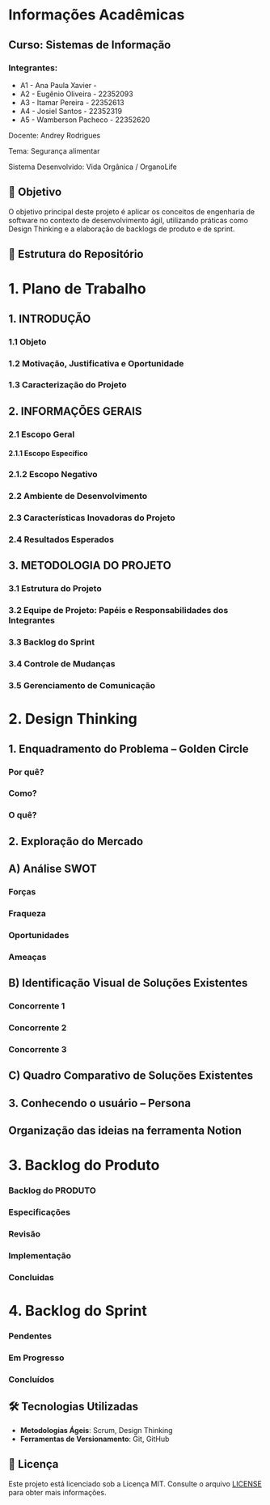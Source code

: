 # Informações Acadêmicas
## Curso: Sistemas de Informação

### Integrantes:

+ A1 - Ana Paula Xavier - 
+ A2 - Eugênio Oliveira - 22352093
+ A3 - Itamar Pereira - 22352613
+ A4 - Josiel Santos - 22352319
+ A5 - Wamberson Pacheco - 22352620


Docente: Andrey Rodrigues

Tema: Segurança alimentar

Sistema Desenvolvido: Vida Orgânica / OrganoLife

## 🧠 Objetivo

O objetivo principal deste projeto é aplicar os conceitos de engenharia de software no contexto de desenvolvimento ágil, utilizando práticas como Design Thinking e a elaboração de backlogs de produto e de sprint.

## 📁 Estrutura do Repositório

# 1. Plano de Trabalho
## 1. INTRODUÇÃO
### 1.1 Objeto
### 1.2 Motivação, Justificativa e Oportunidade
### 1.3 Caracterização do Projeto
## 2. INFORMAÇÕES GERAIS
### 2.1 Escopo Geral
#### 2.1.1 Escopo Específico
### 2.1.2 Escopo Negativo
### 2.2 Ambiente de Desenvolvimento
### 2.3 Características Inovadoras do Projeto
### 2.4 Resultados Esperados
## 3. METODOLOGIA DO PROJETO
### 3.1 Estrutura do Projeto
### 3.2 Equipe de Projeto: Papéis e Responsabilidades dos Integrantes
### 3.3 Backlog do Sprint
### 3.4 Controle de Mudanças
### 3.5 Gerenciamento de Comunicação

# 2. Design Thinking
## 1. Enquadramento do Problema – Golden Circle
### Por quê?
### Como?
### O quê?
## 2. Exploração do Mercado
## A) Análise SWOT
### Forças 
### Fraqueza
### Oportunidades
### Ameaças
## B) Identificação Visual de Soluções Existentes
### Concorrente 1
### Concorrente 2
### Concorrente 3
## C) Quadro Comparativo de Soluções Existentes
## 3. Conhecendo o usuário – Persona
## **Organização das ideias na ferramenta Notion**

# 3. Backlog do Produto
### Backlog do PRODUTO
### Especificações
### Revisão 
### Implementação
### Concluidas 

# 4. Backlog do Sprint
### Pendentes
### Em Progresso
### Concluídos

## 🛠️ Tecnologias Utilizadas

- **Metodologias Ágeis**: Scrum, Design Thinking
- **Ferramentas de Versionamento**: Git, GitHub

## 📄 Licença

Este projeto está licenciado sob a Licença MIT. Consulte o arquivo [LICENSE](LICENSE) para obter mais informações.
